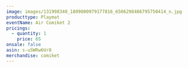 ```yaml
---
image: images/131998340_1809800979177816_6506298486795750414_n.jpg
producttype: Playmat
eventName: Air Comiket 2
pricings:
  - quantity: 1
    price: 65
onsale: false
asin: s-uSWRw6Ur8
merchandise: comiket
---
```

